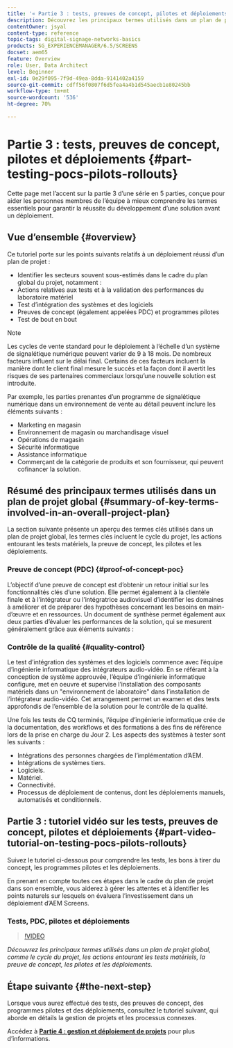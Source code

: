```yaml
---
title: '« Partie 3 : tests, preuves de concept, pilotes et déploiements »'
description: Découvrez les principaux termes utilisés dans un plan de projet global, comme le cycle du projet, les actions entourant les tests matériels, la preuve de concept, les pilotes et les déploiements.
contentOwner: jsyal
content-type: reference
topic-tags: digital-signage-networks-basics
products: SG_EXPERIENCEMANAGER/6.5/SCREENS
docset: aem65
feature: Overview
role: User, Data Architect
level: Beginner
exl-id: 0e29f095-7f9d-49ea-8dda-9141402a4159
source-git-commit: cdff56f0807f6d5fea4a4b1d545aecb1e80245bb
workflow-type: tm+mt
source-wordcount: '536'
ht-degree: 70%

---
```


# Partie 3 : tests, preuves de concept, pilotes et déploiements {#part-testing-pocs-pilots-rollouts}

Cette page met l’accent sur la partie 3 d’une série en 5 parties, conçue pour aider les personnes membres de l’équipe à mieux comprendre les termes essentiels pour garantir la réussite du développement d’une solution avant un déploiement.

## Vue d’ensemble {#overview}

Ce tutoriel porte sur les points suivants relatifs à un déploiement réussi d’un plan de projet :

* Identifier les secteurs souvent sous-estimés dans le cadre du plan global du projet, notamment :
* Actions relatives aux tests et à la validation des performances du laboratoire matériel
* Test d’intégration des systèmes et des logiciels
* Preuves de concept (également appelées PDC) et programmes pilotes
* Test de bout en bout

>[!NOTE]
>
>Les cycles de vente standard pour le déploiement à l’échelle d’un système de signalétique numérique peuvent varier de 9 à 18 mois. De nombreux facteurs influent sur le délai final. Certains de ces facteurs incluent la manière dont le client final mesure le succès et la façon dont il avertit les risques de ses partenaires commerciaux lorsqu’une nouvelle solution est introduite.

Par exemple, les parties prenantes d’un programme de signalétique numérique dans un environnement de vente au détail peuvent inclure les éléments suivants :

* Marketing en magasin
* Environnement de magasin ou marchandisage visuel
* Opérations de magasin
* Sécurité informatique
* Assistance informatique
* Commerçant de la catégorie de produits et son fournisseur, qui peuvent cofinancer la solution.

## Résumé des principaux termes utilisés dans un plan de projet global {#summary-of-key-terms-involved-in-an-overall-project-plan}

La section suivante présente un aperçu des termes clés utilisés dans un plan de projet global, les termes clés incluent le cycle du projet, les actions entourant les tests matériels, la preuve de concept, les pilotes et les déploiements.

### Preuve de concept (PDC) {#proof-of-concept-poc}

L’objectif d’une preuve de concept est d’obtenir un retour initial sur les fonctionnalités clés d’une solution. Elle permet également à la clientèle finale et à l’intégrateur ou l’intégratrice audiovisuel d’identifier les domaines à améliorer et de préparer des hypothèses concernant les besoins en main-d’œuvre et en ressources. Un document de synthèse permet également aux deux parties d’évaluer les performances de la solution, qui se mesurent généralement grâce aux éléments suivants :

### Contrôle de la qualité {#quality-control}

Le test d’intégration des systèmes et des logiciels commence avec l’équipe d’ingénierie informatique des intégrateurs audio-vidéo. En se référant à la conception de système approuvée, l’équipe d’ingénierie informatique configure, met en oeuvre et supervise l’installation des composants matériels dans un &quot;environnement de laboratoire&quot; dans l’installation de l’intégrateur audio-vidéo. Cet arrangement permet un examen et des tests approfondis de l’ensemble de la solution pour le contrôle de la qualité.

Une fois les tests de CQ terminés, l’équipe d’ingénierie informatique crée de la documentation, des workflows et des formations à des fins de référence lors de la prise en charge du Jour 2. Les aspects des systèmes à tester sont les suivants :

* Intégrations des personnes chargées de l’implémentation d’AEM.
* Intégrations de systèmes tiers.
* Logiciels.
* Matériel.
* Connectivité.
* Processus de déploiement de contenus, dont les déploiements manuels, automatisés et conditionnels.

## Partie 3 : tutoriel vidéo sur les tests, preuves de concept, pilotes et déploiements {#part-video-tutorial-on-testing-pocs-pilots-rollouts}

Suivez le tutoriel ci-dessous pour comprendre les tests, les bons à tirer du concept, les programmes pilotes et les déploiements.

En prenant en compte toutes ces étapes dans le cadre du plan de projet dans son ensemble, vous aiderez à gérer les attentes et à identifier les points naturels sur lesquels on évaluera l’investissement dans un déploiement d’AEM Screens.

### Tests, PDC, pilotes et déploiements

>[!VIDEO](https://video.tv.adobe.com/v/28405)

*Découvrez les principaux termes utilisés dans un plan de projet global, comme le cycle du projet, les actions entourant les tests matériels, la preuve de concept, les pilotes et les déploiements.*

## Étape suivante {#the-next-step}

Lorsque vous aurez effectué des tests, des preuves de concept, des programmes pilotes et des déploiements, consultez le tutoriel suivant, qui aborde en détails la gestion de projets et les processus connexes.

Accédez à **[Partie 4 : gestion et déploiement de projets](project-management-and-deployment.md)** pour plus d’informations.
